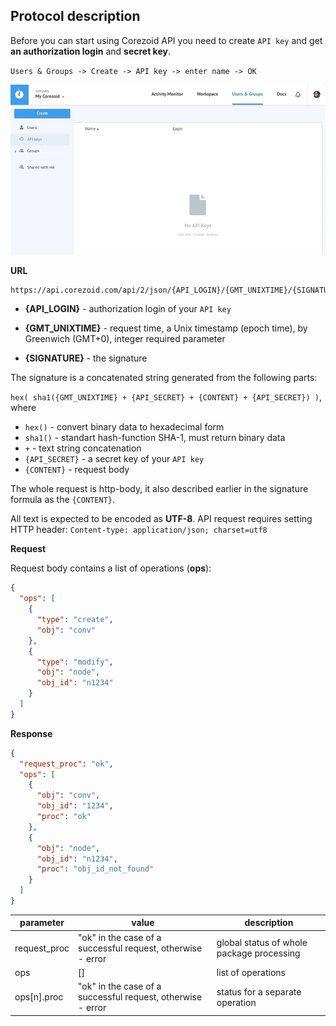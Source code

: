 ## Protocol description

Before you can start using Corezoid API you need to create `API key` and get **an authorization login** and **secret key**.

`Users & Groups -> Create -> API key -> enter name -> OK`

![](../img/create_api_key.gif)

**URL**

```
https://api.corezoid.com/api/2/json/{API_LOGIN}/{GMT_UNIXTIME}/{SIGNATURE}
```

* **{API_LOGIN}** - authorization login of your `API key`

* **{GMT_UNIXTIME}** - request time, a Unix timestamp (epoch time), by Greenwich (GMT+0), integer required parameter

* **{SIGNATURE}** - the signature

The signature is a concatenated string generated from the following parts:

`hex( sha1({GMT_UNIXTIME} + {API_SECRET} + {CONTENT} + {API_SECRET}) )`, where

* `hex()` - convert binary data to hexadecimal form
* `sha1()` - standart hash-function SHA-1, must return binary data
* `+` -  text string concatenation
* `{API_SECRET}` - a secret key of your `API key`
* `{CONTENT}` - request body

The whole request is http-body, it also described earlier in the signature formula as the `{CONTENT}`.

All text is expected to be encoded as **UTF-8**.
API request requires setting HTTP header:
`Content-type: application/json; charset=utf8`

**Request**

Request body contains a list of operations (**ops**):

```json
{
  "ops": [
    {
      "type": "create",
      "obj": "conv"
    },
    {
      "type": "modify",
      "obj": "node",
      "obj_id": "n1234"
    }
  ]
}
```

**Response**

```json
{
  "request_proc": "ok",
  "ops": [
    {
      "obj": "conv",
      "obj_id": "1234",
      "proc": "ok"
    },
    {
      "obj": "node",
      "obj_id": "n1234",
      "proc": "obj_id_not_found"
    }
  ]
}
```

| parameter | value | description |
| --- | --- | --- |
| request_proc | "ok" in the case of a successful request, otherwise - error | global status of whole package processing |
| ops | [] | list of operations |
| ops[n].proc | "ok" in the case of a successful request, otherwise - error | status for a separate operation |

